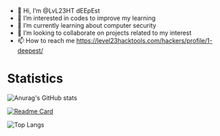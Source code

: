 - 👋 Hi, I’m @LvL23HT dEEpEst 
- 👀 I’m interested in codes to improve my learning 
- 🌱 I’m currently learning about computer security 
- 💞️ I’m looking to collaborate on projects related to my interest 
- 📫 How to reach me https://level23hacktools.com/hackers/profile/1-deepest/

# Statistics
![Anurag's GitHub stats](https://github-readme-stats.vercel.app/api?username=LvL23HT&show_icons=true&theme=radical)

[![Readme Card](https://github-readme-stats.vercel.app/api/pin/?username=LvL23HT&repo=github-readme-stats)](https://github.com/LvL23HT/github-readme-stats)

![Top Langs](https://github-readme-stats.vercel.app/api/top-langs/?username=LvL23HT&layout=compact)

<!---
LvL23HT/LvL23HT is a ✨ special ✨ repository because its `README.md` (this file) appears on your GitHub profile.
You can click the Preview link to take a look at your changes.
--->

